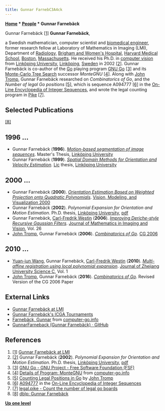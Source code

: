 ```yaml
---
title: Gunnar FarnebC3A4ck
---
```

**[Home](Home "Home") * [People](People "People") * Gunnar Farnebäck**

[](https://lmi.med.harvard.edu/people/gunnar-farneb%C3%A4ck) Gunnar Farnebäck <a id="cite-note-1" href="#cite-ref-1">[1]</a>
**Gunnar Farnebäck**,

a Swedish mathematician, computer scientist and [biomedical engineer](https://en.wikipedia.org/wiki/Biomedical_engineering), former research fellow at Laboratory of Mathematics in Imaging (LMI),
Department of [Radiology](https://en.wikipedia.org/wiki/Radiology), [Brigham and Women's Hospital](https://en.wikipedia.org/wiki/Brigham_and_Women%27s_Hospital), [Harvard Medical School](https://en.wikipedia.org/wiki/Harvard_Medical_School),
[Boston](https://en.wikipedia.org/wiki/Boston), [Massachusetts](https://en.wikipedia.org/wiki/Massachusetts).
He received his Ph.D. in [computer vision](https://en.wikipedia.org/wiki/Computer_vision) from [Linköping University](https://en.wikipedia.org/wiki/Link%C3%B6ping_University),
[Linköping](https://en.wikipedia.org/wiki/Link%C3%B6ping), [Sweden](https://en.wikipedia.org/wiki/Sweden) in 2002
<a id="cite-note-2" href="#cite-ref-2">[2]</a>.
Gunnar Farnebäck is co-author of the [Go](Go "Go") playing program [GNU Go](index.php?title=GNU_Go&action=edit&redlink=1 "GNU Go (page does not exist)")
<a id="cite-note-3" href="#cite-ref-3">[3]</a>
and its [Monte-Carlo Tree Search](Monte-Carlo_Tree_Search "Monte-Carlo Tree Search") successor *MonteGNU*
<a id="cite-note-4" href="#cite-ref-4">[4]</a>.
Along with [John Tromp](John_Tromp "John Tromp"), Gunnar Farnebäck researched on *Combinatorics of Go*, and the *Number of legal Go positions*
<a id="cite-note-5" href="#cite-ref-5">[5]</a>, which is sequence A094777
<a id="cite-note-6" href="#cite-ref-6">[6]</a>
in the [On-Line Encyclopedia of Integer Sequences](https://en.wikipedia.org/wiki/On-Line_Encyclopedia_of_Integer_Sequences),
and wrote the legal counting program in [Pike](https://en.wikipedia.org/wiki/Pike_%28programming_language%29) <a id="cite-note-7" href="#cite-ref-7">[7]</a>.

## Selected Publications

<a id="cite-note-8" href="#cite-ref-8">[8]</a>

## 1996 ...

- Gunnar Farnebäck (**1996**). *[Motion-based segmentation of image sequences](https://www.diva-portal.org/smash/record.jsf?pid=diva2%3A302971&dswid=7860)*. Master's Thesis, [Linköping University](https://en.wikipedia.org/wiki/Link%C3%B6ping_University)
- Gunnar Farnebäck (**1999**). *[Spatial Domain Methods for Orientation and Velocity Estimation](https://www.diva-portal.org/smash/record.jsf?pid=diva2%3A302473&dswid=-2853)*. [Lic](https://en.wikipedia.org/wiki/Licentiate) thesis, [Linköping University](https://en.wikipedia.org/wiki/Link%C3%B6ping_University)

## 2000 ...

- Gunnar Farnebäck (**2000**). *[Orientation Estimation Based on Weighted Projection onto Quadratic Polynomials](https://www.diva-portal.org/smash/record.jsf?pid=diva2%3A273875&dswid=-4880)*. [Vision, Modeling, and Visualization 2000](https://conferences.mpi-inf.mpg.de/vmv00/)
- Gunnar Farnebäck (**2002**). *Polynomial Expansion for Orientation and Motion Estimation*. Ph.D. thesis, [Linköping University](https://en.wikipedia.org/wiki/Link%C3%B6ping_University), [pdf](https://www.diva-portal.org/smash/get/diva2:302485/FULLTEXT01.pdf)
- Gunnar Farnebäck, [Carl-Fredrik Westin](https://scholar.google.com/citations?user=fUqBrO4AAAAJ) (**2006**). *[Improving Deriche-style Recursive Gaussian Filters](https://link.springer.com/article/10.1007/s10851-006-8464-z)*. [Journal of Mathematics in Imaging and Vision](https://www.springer.com/journal/10851), Vol. 26
- [John Tromp](John_Tromp "John Tromp"), Gunnar Farnebäck (**2006**). *[Combinatorics of Go](https://link.springer.com/chapter/10.1007/978-3-540-75538-8_8)*. [CG 2006](CG_2006 "CG 2006")

## 2010 ...

- [Yuan-jun Wang](https://dblp.org/pid/87/8569.html), Gunnar Farnebäck, [Carl-Fredrik Westin](https://scholar.google.com/citations?user=fUqBrO4AAAAJ) (**2010**). *[Multi-affine registration using local polynomial expansion](https://link.springer.com/article/10.1631/jzus.C0910658)*. [Journal of Zhejiang University Science C](https://www.springer.com/journal/11714), Vol. 1
- [John Tromp](John_Tromp "John Tromp"), Gunnar Farnebäck (**2016**). *[Combinatorics of Go](https://slidelegend.com/combinatorics-of-go-john-tromp_59e6582d1723dd4ae3fc8239.html)*. Revised Version of the CG 2006 Paper

## External Links

- [Gunnar Farnebäck at LMI](https://lmi.med.harvard.edu/people/gunnar-farneb%C3%A4ck)
- [Gunnar Farnebäck's ICGA Tournaments](https://www.game-ai-forum.org/icga-tournaments/person.php?id=388)
- [Farnebäck, Gunnar](http://www.computer-go.info/db/operson.php?a=Farneb%C3%83%C2%A4ck%2C+Gunnar) from [computer-go.info](http://www.computer-go.info/)
- [GunnarFarneback (Gunnar Farnebäck) · GitHub](https://github.com/GunnarFarneback)

## References

1. <a id="cite-ref-1" href="#cite-note-1">[1]</a> [Gunnar Farnebäck at LMI](https://lmi.med.harvard.edu/people/gunnar-farneb%C3%A4ck)
1. <a id="cite-ref-2" href="#cite-note-2">[2]</a> Gunnar Farnebäck (**2002**). *Polynomial Expansion for Orientation and Motion Estimation*. Ph.D. thesis, [Linköping University](https://en.wikipedia.org/wiki/Link%C3%B6ping_University), [pdf](https://www.diva-portal.org/smash/get/diva2:302485/FULLTEXT01.pdf)
1. <a id="cite-ref-3" href="#cite-note-3">[3]</a> [GNU Go - GNU Project - Free Software Foundation (FSF)](https://www.gnu.org/software/gnugo/)
1. <a id="cite-ref-4" href="#cite-note-4">[4]</a> [Details of Program: MonteGNU](http://www.computer-go.info/db/oprog.php?a=MonteGNU) from [computer-go.info](http://www.computer-go.info/)
1. <a id="cite-ref-5" href="#cite-note-5">[5]</a> [Counting Legal Positions in Go](https://tromp.github.io/go/legal.html) by [John Tromp](John_Tromp "John Tromp")
1. <a id="cite-ref-6" href="#cite-note-6">[6]</a> [A094777](https://oeis.org/A094777) in the [On-Line Encyclopedia of Integer Sequences](https://oeis.org/)
1. <a id="cite-ref-7" href="#cite-note-7">[7]</a> [legal.pike - Count the number of legal go boards](https://www.lysator.liu.se/~gunnar/legal.pike.txt)
1. <a id="cite-ref-8" href="#cite-note-8">[8]</a> [dblp: Gunnar Farnebäck](https://dblp.org/pid/f/GunnarFarneback.html)

**[Up one level](People "People")**

